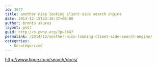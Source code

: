 ```yaml
---
id: 3647
title: another nice looking client-side search engine
date: 2014-12-15T23:18:37+00:00
author: bronto saurus
layout: post
guid: http://b.pwnz.org/?p=3647
permalink: /2014/12/another-nice-looking-client-side-search-engine/
categories:
  - Uncategorized
---
```

<http://www.tipue.com/search/docs/>